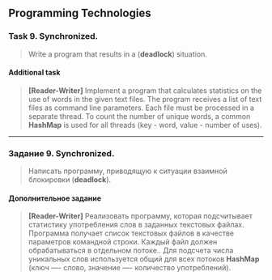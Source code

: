 ## Programming Technologies
### Task 9. Synchronized.
>Write a program that results in a (**deadlock**) situation.

#### Additional task
> **[Reader-Writer]** Implement a program that calculates statistics on the use of words in the given text files. The program receives a list of text files as command line parameters. Each file must be processed in a separate thread. To count the number of unique words, a common **HashMap** is used for all threads (key - word, value - number of uses). 
---
### Задание 9. Synchronized.
>Написать программу, приводящую к ситуации взаимной блокировки (**deadlock**).

#### Дополнительное задание
>**[Reader-Writer]** Реализовать программу, которая подсчитывает статистику употребления слов в заданных текстовых файлах. Программа получает список текстовых файлов в качестве параметров командной строки. Каждый файл должен обрабатываться в отдельном потоке.. Для подсчета числа уникальных слов используется общий для всех потоков **HashMap** (ключ —- слово, значение —- количество употреблений).
